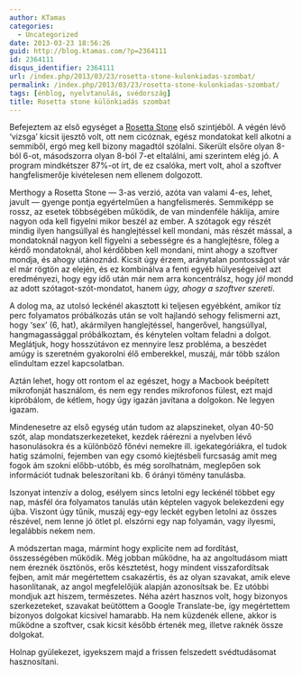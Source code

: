 ```yaml
---
author: KTamas
categories:
  - Uncategorized
date: 2013-03-23 18:56:26
guid: http://blog.ktamas.com/?p=2364111
id: 2364111
disqus_identifier: 2364111
url: /index.php/2013/03/23/rosetta-stone-kulonkiadas-szombat/
permalink: /index.php/2013/03/23/rosetta-stone-kulonkiadas-szombat/
tags: [énblog, nyelvtanulás, svédország]
title: Rosetta stone különkiadás szombat
---
```


Befejeztem az első egységet a [Rosetta Stone](http://www.rosettastone.eu/learn-swedish) első szintjéből. A végén lévő &#8216;vizsga&#8217; kicsit ijesztő volt, ott nem cicóznak, egész mondatokat kell alkotni a semmiből, ergó meg kell bizony magadtól szólalni. Sikerült elsőre olyan 8-ból 6-ot, másodszorra olyan 8-ból 7-et eltalálni, ami szerintem elég jó. A program mindkétszer 87%-ot írt, de ez csalóka, mert volt, ahol a szoftver hangfelismerője kivételesen nem ellenem dolgozott.

Merthogy a Rosetta Stone &#8212; 3-as verzió, azóta van valami 4-es, lehet, javult &#8212; gyenge pontja egyértelműen a hangfelismerés. Semmiképp se rossz, az esetek többségében működik, de van mindenféle háklija, amire nagyon oda kell figyelni mikor beszél az ember. A szótagok egy részét mindig ilyen hangsúllyal és hanglejtéssel kell mondani, más részét mással, a mondatoknál nagyon kell figyelni a sebességre és a hanglejtésre, főleg a kérdő mondatoknál, ahol kérdőbben kell mondani, mint ahogy a szoftver mondja, és ahogy utánoznád. Kicsit úgy érzem, aránytalan pontosságot vár el már rögtön az elején, és ez kombinálva a fenti egyéb hülyeségeivel azt eredményezi, hogy egy idő után már nem arra koncentrálsz, hogy _jól_ mondd az adott szótagot-szót-mondatot, hanem _úgy, ahogy a szoftver szereti_. 

A dolog ma, az utolsó leckénél akasztott ki teljesen egyébként, amikor tíz perc folyamatos próbálkozás után se volt hajlandó sehogy felismerni azt, hogy &#8216;sex&#8217; (6, hat), akármilyen hanglejtéssel, hangerővel, hangsúllyal, hangmagassággal próbálkoztam, és kénytelen voltam feladni a dolgot. Meglátjuk, hogy hosszútávon ez mennyire lesz probléma, a beszédet amúgy is szeretném gyakorolni élő emberekkel, muszáj, már több szálon elindultam ezzel kapcsolatban.

Aztán lehet, hogy ott rontom el az egészet, hogy a Macbook beépített mikrofonját használom, és nem egy rendes mikrofonos fülest, ezt majd kipróbálom, de kétlem, hogy úgy igazán javítana a dolgokon. Ne legyen igazam.

Mindenesetre az első egység után tudom az alapszineket, olyan 40-50 szót, alap mondatszerkezeteket, kezdek ráérezni a nyelvben lévő hasonulásokra és a különböző főnévi nemekre ill. igekategóriákra, el tudok hatig számolni, fejemben van egy csomó kiejtésbeli furcsaság amit meg fogok ám szokni előbb-utóbb, és még sorolhatnám, meglepően sok információt tudnak beleszorítani kb. 6 órányi tömény tanulásba. 

Iszonyat intenzív a dolog, esélyem sincs letolni egy leckénél többet egy nap, másfél óra folyamatos tanulás után képtelen vagyok belekezdeni egy újba. Viszont úgy tűnik, muszáj egy-egy leckét egyben letolni az összes részével, nem lenne jó ötlet pl. elszórni egy nap folyamán, vagy ilyesmi, legalábbis nekem nem.

A módszertan maga, mármint hogy explicite nem ad fordítást, összességében működik. Még jobban működne, ha az angoltudásom miatt nem éreznék ösztönös, erős késztetést, hogy mindent visszafordítsak fejben, amit már megértettem csakazértis, és az olyan szavakat, amik eleve hasonlítanak, az angol megfelelőjük alapján azonosítsak be. Ez utóbbi mondjuk azt hiszem, természetes. Néha azért hasznos volt, hogy bizonyos szerkezeteket, szavakat beütöttem a Google Translate-be, így megértettem bizonyos dolgokat kicsivel hamarabb. Ha nem küzdenék ellene, akkor is működne a szoftver, csak kicsit később értenék meg, illetve raknék össze dolgokat.

Holnap gyülekezet, igyekszem majd a frissen felszedett svédtudásomat hasznosítani.
